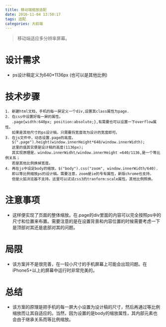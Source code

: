 ```yaml
---
title: 移动端缩放适配
date: 2016-11-04 13:50:17
tags: 适配
categories: 大前端
---
```

>移动端适应多分辨率屏幕。

<!--more-->
# 设计需求
- ps设计稿定义为640*1136px (也可以是其他比例)

# 技术步骤
    1. 新建html文档，手机的每一屏定义一个div,设置其class属性为page.
    2. 在css中设置好每一屏的属性。
       .page{width:640px; position:absolute;},有需要也可以设置一下overflow属性。
       如果是其他尺寸的ps设计稿，只需要将宽度改为设计的宽度即可。
    3. 在js文件中，动态设置.page的高度。
       $(".page").height(window.innerHeight*640/window.innerWidth);
       这里的值其实便是设计稿的高度(1136px);
       其实现原理是，window.innerWidht/window.innerHeight =640/1136,是一个等比例关系；
       若是其他比例换掉宽度。
    4. 再在js中设定body的缩放，$("body").css("zoom", window.innerWidth/640).
       即以等比例缩放ps的设计稿。需要注意，zoom是ie的专有属性，新版chrome也支持，
       但是火狐浏览器不支持。这里可以试试css3的tranform:scale属性。其他比例照换。

# 注意事项
- 这样便实现了页面的整体缩放。在.page的div里面的内容可以完全按照ps中的尺寸和位置来布置。需要注意的是在设置背景和内容位置的时候需要考虑一下是顶部对其还是底部对其的问题。

# 局限
- 该方案并不是很完善，在一较小尺寸的手机屏幕上可能会出现问题。在iPhone5+以上的屏幕中运行时非常完美的。

# 总结
- 该方案的原理是把手机的每一屏大小设置为设计稿的尺寸，然后再通过等比例缩放而让其自适应的。当然，因为设置的是body的缩放属性，其内部元素也会由于继承关系而等比例缩放。
    